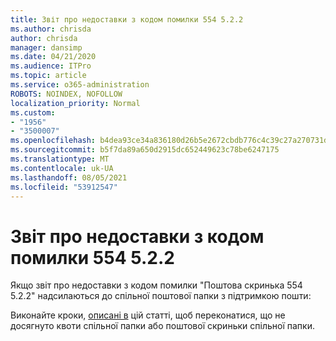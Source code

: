 ```yaml
---
title: Звіт про недоставки з кодом помилки 554 5.2.2
ms.author: chrisda
author: chrisda
manager: dansimp
ms.date: 04/21/2020
ms.audience: ITPro
ms.topic: article
ms.service: o365-administration
ROBOTS: NOINDEX, NOFOLLOW
localization_priority: Normal
ms.custom:
- "1956"
- "3500007"
ms.openlocfilehash: b4dea93ce34a836180d26b5e2672cbdb776c4c39c27a270731d52ceea5bd319f
ms.sourcegitcommit: b5f7da89a650d2915dc652449623c78be6247175
ms.translationtype: MT
ms.contentlocale: uk-UA
ms.lasthandoff: 08/05/2021
ms.locfileid: "53912547"
---
```

# <a name="ndr-with-error-code-554-522-mailbox-full"></a>Звіт про недоставки з кодом помилки 554 5.2.2

Якщо звіт про недоставки з кодом помилки "Поштова скринька 554 5.2.2" надсилаються до спільної поштової папки з підтримкою пошти:  

Виконайте кроки, [описані в](https://aka.ms/554522) цій статті, щоб переконатися, що не досягнуто квоти спільної папки або поштової скриньки спільної папки.
